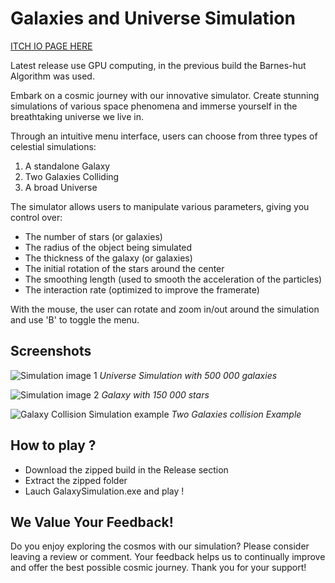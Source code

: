 # Galaxies and Universe Simulation 

[ITCH IO PAGE HERE](https://nosleepnoe.itch.io/galaxy-simulator)

Latest release use GPU computing, in the previous build the Barnes-hut Algorithm was used.

Embark on a cosmic journey with our innovative simulator. Create stunning simulations of various space phenomena and immerse yourself in the breathtaking universe we live in.

Through an intuitive menu interface, users can choose from three types of celestial simulations:

1. A standalone Galaxy
2. Two Galaxies Colliding
3. A broad Universe

The simulator allows users to manipulate various parameters, giving you control over:

- The number of stars (or galaxies)
- The radius of the object being simulated
- The thickness of the galaxy (or galaxies)
- The initial rotation of the stars around the center
- The smoothing length (used to smooth the acceleration of the particles)
- The interaction rate (optimized to improve the framerate)

With the mouse, the user can rotate and zoom in/out around the simulation and use 'B' to toggle the menu.

## Screenshots

![Simulation image 1](https://img.itch.zone/aW1nLzEyODQ3ODMyLnBuZw==/original/JqZErP.png)
*Universe Simulation with 500 000 galaxies*

![Simulation image 2](https://img.itch.zone/aW1nLzEyODQ3ODMwLnBuZw==/original/qriNpl.png)
*Galaxy with 150 000 stars*

![Galaxy Collision Simulation example](https://img.itch.zone/aW1nLzEyODQ3ODA4LnBuZw==/original/DBiWG1.png)
*Two Galaxies collision Example*

## How to play ? 

* Download the zipped build in the Release section
* Extract the zipped folder 
* Lauch GalaxySimulation.exe and play !
  
## We Value Your Feedback!

Do you enjoy exploring the cosmos with our simulation? Please consider leaving a review or comment. Your feedback helps us to continually improve and offer the best possible cosmic journey. Thank you for your support!
